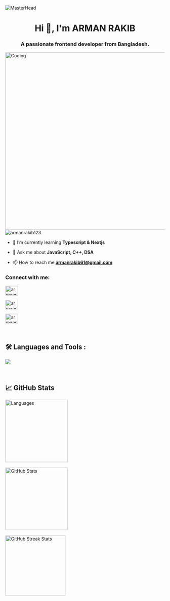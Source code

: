 ![MasterHead](https://camo.githubusercontent.com/c4a36e4d785abf0d18994460af182ce55df8155200dfe51bb0c9ea3b00cf194c/68747470733a2f2f696e646f616e616c79746963612e636f6d2f7374617469632f696d616765732f62616e6e6572722e676966)
<h1 align="center">Hi 👋, I'm ARMAN RAKIB</h1>
<h3 align="center">A passionate frontend developer from Bangladesh. </h3>
<img align="right"  alt="Coding" width="560" src="https://camo.githubusercontent.com/44d22fb025ff51bd2a47a8825be9f76eff7118b65b7b5ec5d54531f9ab5f93c4/68747470733a2f2f692e70696e696d672e636f6d2f6f726967696e616c732f33652f39642f35322f33653964353262633338666132383761346366313064636638313339303736642e676966">


<p align="left"> <img src="https://komarev.com/ghpvc/?username=armanrakib123&label=Profile%20views&color=0e75b6&style=flat" alt="armanrakib123" /> </p>


- 🔭 I’m currently learning **Typescript & Nextjs**

- 💬 Ask me about **JavaScript, C++, DSA**

- 📫 How to reach me **armanrakib61@gmail.com**


<h3 align="left">Connect with me:</h3>
<p align="left">

<a href="https://www.linkedin.com/in/arman-rakib-9b4792317/" target="blank"><img align="center" src="https://raw.githubusercontent.com/rahuldkjain/github-profile-readme-generator/master/src/images/icons/Social/linked-in-alt.svg" alt="armanrakib" height="30" width="40" /></a>

<a href="https://www.instagram.com/armanrakib83/" target="blank"><img align="center" src="https://raw.githubusercontent.com/rahuldkjain/github-profile-readme-generator/master/src/images/icons/Social/instagram.svg" alt="armanrakib" height="30" width="40" /></a>

<a href="https://leetcode.com/u/ARMANRAKIB/" target="blank"><img align="center" src="https://raw.githubusercontent.com/rahuldkjain/github-profile-readme-generator/master/src/images/icons/Social/leet-code.svg" alt="armanrakib" height="30" width="40" /></a>
</p>
<br>
<div id="badges">

## 🛠️ Languages and Tools :
<p>
  <a href="https://skillicons.dev">
   <img src="https://skillicons.dev/icons?i=javascript,typescript,react,nextjs,nodejs,express,mongodb,html,css,tailwind,cpp,firebase,git,github,arduino,bootstrap,figma,py"/>
  </a>
</p>
</div>

<br>

## 📈 GitHub Stats
<div style="display: flex;">
    <div style="margin-right: 10px;">
         <img src="https://github-readme-stats.vercel.app/api/top-langs/?username=armanrakib123&layout=compact&theme=highcontrast" alt="Languages" style="height: 197px;"><br> <br>
         <img src="https://github-readme-stats.vercel.app/api?username=armanrakib123&show_icons=true&theme=highcontrast" alt="GitHub Stats" style="height: 197px;"> <br> <br>
        <img src="https://github-readme-streak-stats.herokuapp.com/?user=armanrakib123&theme=highcontrast" alt="GitHub Streak Stats" style="height: 190px;">
    </div>
</div>
<br>
